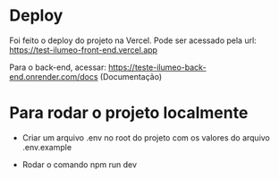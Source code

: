 # Deploy

Foi feito o deploy do projeto na Vercel. Pode ser acessado pela url: https://test-ilumeo-front-end.vercel.app

Para o back-end, acessar: https://teste-ilumeo-back-end.onrender.com/docs (Documentação)

# Para rodar o projeto localmente

- Criar um arquivo .env no root do projeto com os valores do arquivo .env.example

- Rodar o comando npm run dev

